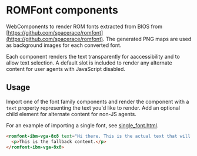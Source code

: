 # ROMFont components

WebComponents to render ROM fonts extracted from BIOS from
[https://github.com/spacerace/romfont](https://github.com/spacerace/romfont).
The generated PNG maps are used as background images for each converted font.

Each component renders the text transparently for aaccessibility and to allow
text selection. A default slot is included to render any alternate content for
user agents with JavaScript disabled.

## Usage

Import one of the font family components and render the component with a `text`
property representing the text you'd like to render. Add an optional child
element for alternate content for non-JS agents.

For an example of importing a single font, see
[single_font.html](single_font.html).

```html
<romfont-ibm-vga-8x8 text="Hi there. This is the actual text that will appear!">
  <p>This is the fallback content.</p>
</romfont-ibm-vga-8x8>
```

